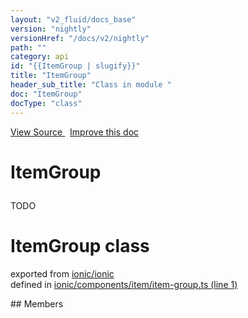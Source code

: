 ```yaml
---
layout: "v2_fluid/docs_base"
version: "nightly"
versionHref: "/docs/v2/nightly"
path: ""
category: api
id: "{{ItemGroup | slugify}}"
title: "ItemGroup"
header_sub_title: "Class in module "
doc: "ItemGroup"
docType: "class"
---
```



<div class="improve-docs">
  <a href='http://github.com/driftyco/ionic2/tree/master/ionic/components/item/item-group.ts#L0'>
    View Source
  </a>
  &nbsp;
  <a href='http://github.com/driftyco/ionic2/edit/master/ionic/components/item/item-group.ts#L0'>
    Improve this doc
  </a>
</div>




<h1 class="api-title">

  ItemGroup



</h1>





<p>TODO</p>


<h1 class="class export">ItemGroup <span class="type">class</span></h1>
<p class="module">exported from <a href='undefined'>ionic/ionic</a><br/>
defined in <a href="https://github.com/driftyco/ionic2/tree/master/ionic/components/item/item-group.ts#L1-L20">ionic/components/item/item-group.ts (line 1)</a>
</p>
## Members

